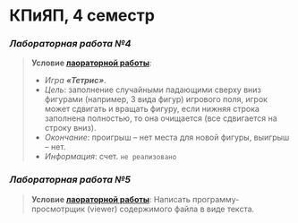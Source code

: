 # КПиЯП, 4 семестр
### _Лабораторная_ _работа_ _№4_
>**Условие [лаораторной работы](https://github.com/pinkyfox/asm/blob/master/laba-4/tet_1.1.asm)**: 
   >* _Игра_ ***«Тетрис»***.
   >* _Цель_: заполнение случайными падающими сверху вниз фигурами (например, 3 вида фигур) игрового поля, игрок может сдвигать и вращать фигуру, если нижняя строка заполнена полностью, то она очищается (все сдвигается на строку вниз).
   >* _Окончание_: проигрыш – нет места для новой фигуры, выигрыш – нет.
   >* _Информация_: счет. `не реализовано`
### _Лабораторная_ _работа_ _№5_   
>**Условие [лаораторной работы](https://github.com/pinkyfox/asm/blob/master/laba-5/laba5.asm)**: 
>     Написать программу-просмотрщик (viewer) содержимого файла в виде текста.
